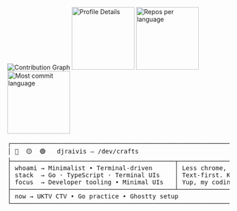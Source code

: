 <!-- Compact GitHub Stats in One Row -->
<p align="left">
<img src="https://github-readme-activity-graph.vercel.app/graph?username=djraivis&theme=react-dark&hide_border=true" alt="Contribution Graph" />
<img src="https://github-profile-summary-cards.vercel.app/api/cards/profile-details?username=djraivis&theme=transparent" alt="Profile Details" height="142" />
<img src="https://github-profile-summary-cards.vercel.app/api/cards/repos-per-language?username=djraivis&theme=transparent" alt="Repos per language" height="142" />
<img src="https://github-profile-summary-cards.vercel.app/api/cards/most-commit-language?username=djraivis&theme=transparent" alt="Most commit language" height="142"/>
</p>
<pre>
┌──────────────────────────────────────────────────────────────────────────────────────────────────────────────────────┐
│ 🔴  🟡  🟢   djraivis — /dev/crafts                                                           
├────────────────────────────────────────────┬────────────────────────────────────────┬─────────┤
│ whoami → Minimalist • Terminal-driven      │ Less chrome, more signal.              /\_/\    
│ stack  → Go · TypeScript · Terminal UIs    │ Text-first. Keyboard-friendly.        ( o.o )   
│ focus  → Developer tooling • Minimal UIs   │ Yup, my coding buddy’s over there →    > ^ <    
├────────────────────────────────────────────┴────────────────────────────────────────┴──🐾─────┤
│ now → UKTV CTV • Go practice • Ghostty setup                                                
└──────────────────────────────────────────────────────────────────────────────────────────────────────────────────────┘
</pre>
